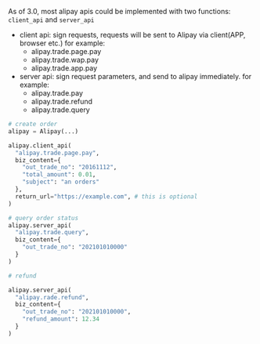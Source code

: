 As of 3.0, most alipay apis could be implemented with two functions: `client_api` and `server_api`

* client api: sign requests, requests will be sent to Alipay via client(APP, browser etc.) for example:
  * alipay.trade.page.pay
  * alipay.trade.wap.pay
  * alipay.trade.app.pay
* server api: sign request parameters, and send to alipay immediately. for example:
  * alipay.trade.pay
  * alipay.trade.refund
  * alipay.trade.query


```python
# create order
alipay = Alipay(...)

alipay.client_api(
  "alipay.trade.page.pay",
  biz_content={
    "out_trade_no": "20161112",
    "total_amount": 0.01,
    "subject": "an orders"
  },
  return_url="https://example.com", # this is optional
)

# query order status
alipay.server_api(
  "alipay.trade.query",
  biz_content={
    "out_trade_no": "202101010000"
  }
)

# refund

alipay.server_api(
  "alipay.rade.refund",
  biz_content={
    "out_trade_no": "202101010000",
    "refund_amount": 12.34
  }
)

```